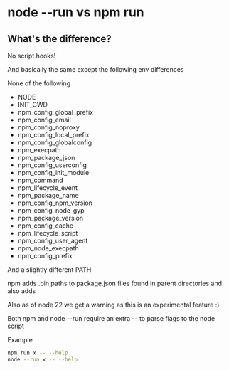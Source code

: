 # node --run vs npm run

## What's the difference?

No script hooks!

And basically the same except the following env differences

None of the following

- NODE
- INIT_CWD
- npm_config_global_prefix
- npm_config_email
- npm_config_noproxy
- npm_config_local_prefix
- npm_config_globalconfig
- npm_execpath
- npm_package_json
- npm_config_userconfig
- npm_config_init_module
- npm_command
- npm_lifecycle_event
- npm_package_name
- npm_config_npm_version
- npm_config_node_gyp
- npm_package_version
- npm_config_cache
- npm_lifecycle_script
- npm_config_user_agent
- npm_node_execpath
- npm_config_prefix

And a slightly different PATH

npm adds .bin paths to package.json files found in parent directories and also adds

Also as of node 22 we get a warning as this is an experimental feature :)

Both npm and node --run require an extra -- to parse flags to the node script

Example
```sh
npm run x -- --help
node --run x -- --help
```
